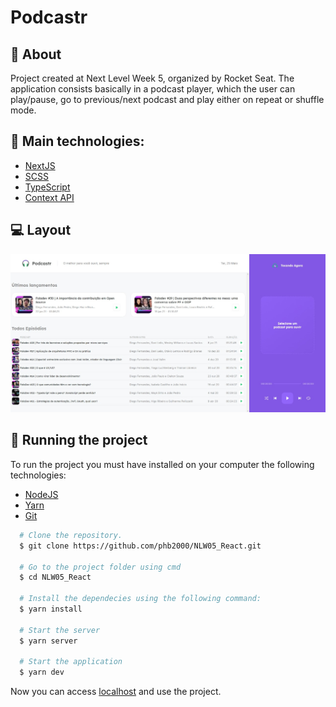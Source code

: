 # Podcastr
## :book: About
Project created at Next Level Week 5, organized by Rocket Seat. The application consists basically in a podcast player, which the user can play/pause, 
go to previous/next podcast and play either on repeat or shuffle mode.

## :rocket: Main technologies:
* [NextJS](https://nextjs.org/)
* [SCSS](https://sass-lang.com/)
* [TypeScript](https://www.typescriptlang.org/)
* [Context API](https://pt-br.reactjs.org/docs/context.html)

## :computer: Layout
<img src="./img/front.jpeg" width="900"/>

## :electric_plug: Running the project
To run the project you must have installed on your computer the following technologies:
* [NodeJS](https://nodejs.org/en/)
* [Yarn](https://yarnpkg.com/)
* [Git](https://git-scm.com)

```bash
  # Clone the repository.
  $ git clone https://github.com/phb2000/NLW05_React.git
  
  # Go to the project folder using cmd
  $ cd NLW05_React
  
  # Install the dependecies using the following command:
  $ yarn install
  
  # Start the server
  $ yarn server
  
  # Start the application
  $ yarn dev
```

Now you can access [localhost](http://localhost:3000/) and use the project.
